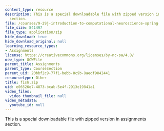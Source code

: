 ```yaml
---
content_type: resource
description: This is a special downloadable file with zipped version in assignments
  section.
file: /courses/9-29j-introduction-to-computational-neuroscience-spring-2004/e06526e74873bcab5e4f2913e19841a1_fish.zip
file_size: 841497
file_type: application/zip
hide_download: true
hide_download_original: null
learning_resource_types:
- Assignments
license: https://creativecommons.org/licenses/by-nc-sa/4.0/
ocw_type: OCWFile
parent_title: Assignments
parent_type: CourseSection
parent_uid: 20bbf2c9-77f1-bebb-8c9b-8aedf9842441
resourcetype: Other
title: fish.zip
uid: e06526e7-4873-bcab-5e4f-2913e19841a1
video_files:
  video_thumbnail_file: null
video_metadata:
  youtube_id: null
---
```

This is a special downloadable file with zipped version in assignments section.